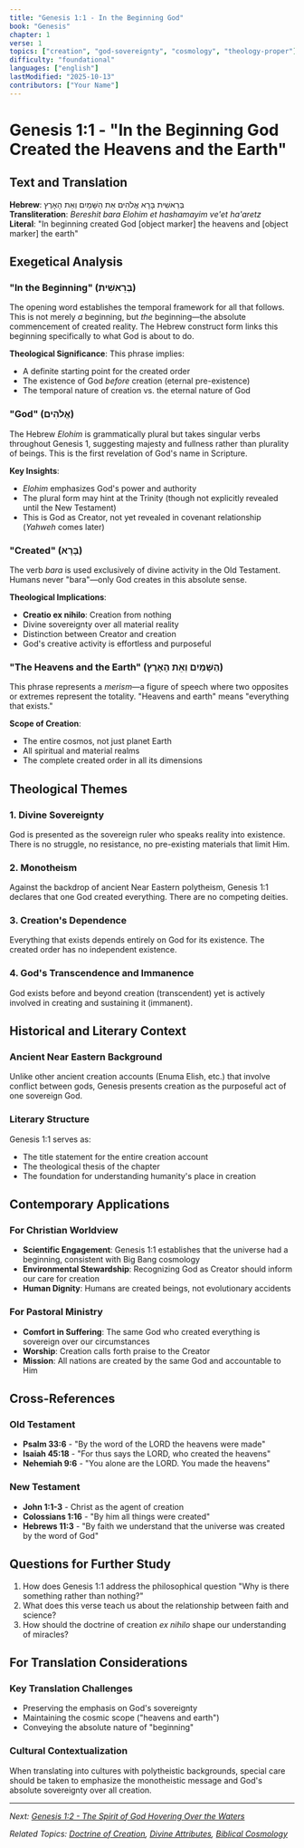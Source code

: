```yaml
---
title: "Genesis 1:1 - In the Beginning God"
book: "Genesis"
chapter: 1
verse: 1
topics: ["creation", "god-sovereignty", "cosmology", "theology-proper"]
difficulty: "foundational"
languages: ["english"]
lastModified: "2025-10-13"
contributors: ["Your Name"]
---
```


# Genesis 1:1 - "In the Beginning God Created the Heavens and the Earth"

## Text and Translation

**Hebrew**: בְּרֵאשִׁית בָּרָא אֱלֹהִים אֵת הַשָּׁמַיִם וְאֵת הָאָרֶץ  
**Transliteration**: *Bereshit bara Elohim et hashamayim ve'et ha'aretz*  
**Literal**: "In beginning created God [object marker] the heavens and [object marker] the earth"

## Exegetical Analysis

### "In the Beginning" (בְּרֵאשִׁית)

The opening word establishes the temporal framework for all that follows. This is not merely *a* beginning, but *the* beginning—the absolute commencement of created reality. The Hebrew construct form links this beginning specifically to what God is about to do.

**Theological Significance**: This phrase implies:
- A definite starting point for the created order
- The existence of God *before* creation (eternal pre-existence)
- The temporal nature of creation vs. the eternal nature of God

### "God" (אֱלֹהִים)

The Hebrew *Elohim* is grammatically plural but takes singular verbs throughout Genesis 1, suggesting majesty and fullness rather than plurality of beings. This is the first revelation of God's name in Scripture.

**Key Insights**:
- *Elohim* emphasizes God's power and authority
- The plural form may hint at the Trinity (though not explicitly revealed until the New Testament)
- This is God as Creator, not yet revealed in covenant relationship (*Yahweh* comes later)

### "Created" (בָּרָא)

The verb *bara* is used exclusively of divine activity in the Old Testament. Humans never "bara"—only God creates in this absolute sense.

**Theological Implications**:
- **Creatio ex nihilo**: Creation from nothing
- Divine sovereignty over all material reality
- Distinction between Creator and creation
- God's creative activity is effortless and purposeful

### "The Heavens and the Earth" (הַשָּׁמַיִם וְאֵת הָאָרֶץ)

This phrase represents a *merism*—a figure of speech where two opposites or extremes represent the totality. "Heavens and earth" means "everything that exists."

**Scope of Creation**:
- The entire cosmos, not just planet Earth
- All spiritual and material realms  
- The complete created order in all its dimensions

## Theological Themes

### 1. **Divine Sovereignty**
God is presented as the sovereign ruler who speaks reality into existence. There is no struggle, no resistance, no pre-existing materials that limit Him.

### 2. **Monotheism**
Against the backdrop of ancient Near Eastern polytheism, Genesis 1:1 declares that one God created everything. There are no competing deities.

### 3. **Creation's Dependence**
Everything that exists depends entirely on God for its existence. The created order has no independent existence.

### 4. **God's Transcendence and Immanence**
God exists before and beyond creation (transcendent) yet is actively involved in creating and sustaining it (immanent).

## Historical and Literary Context

### Ancient Near Eastern Background
Unlike other ancient creation accounts (Enuma Elish, etc.) that involve conflict between gods, Genesis presents creation as the purposeful act of one sovereign God.

### Literary Structure  
Genesis 1:1 serves as:
- The title statement for the entire creation account
- The theological thesis of the chapter
- The foundation for understanding humanity's place in creation

## Contemporary Applications

### For Christian Worldview
- **Scientific Engagement**: Genesis 1:1 establishes that the universe had a beginning, consistent with Big Bang cosmology
- **Environmental Stewardship**: Recognizing God as Creator should inform our care for creation
- **Human Dignity**: Humans are created beings, not evolutionary accidents

### For Pastoral Ministry
- **Comfort in Suffering**: The same God who created everything is sovereign over our circumstances
- **Worship**: Creation calls forth praise to the Creator
- **Mission**: All nations are created by the same God and accountable to Him

## Cross-References

### Old Testament
- **Psalm 33:6** - "By the word of the LORD the heavens were made"
- **Isaiah 45:18** - "For thus says the LORD, who created the heavens"
- **Nehemiah 9:6** - "You alone are the LORD. You made the heavens"

### New Testament  
- **John 1:1-3** - Christ as the agent of creation
- **Colossians 1:16** - "By him all things were created"
- **Hebrews 11:3** - "By faith we understand that the universe was created by the word of God"

## Questions for Further Study

1. How does Genesis 1:1 address the philosophical question "Why is there something rather than nothing?"
2. What does this verse teach us about the relationship between faith and science?
3. How should the doctrine of creation *ex nihilo* shape our understanding of miracles?

## For Translation Considerations

### Key Translation Challenges
- Preserving the emphasis on God's sovereignty
- Maintaining the cosmic scope ("heavens and earth")
- Conveying the absolute nature of "beginning"

### Cultural Contextualization
When translating into cultures with polytheistic backgrounds, special care should be taken to emphasize the monotheistic message and God's absolute sovereignty over all creation.

---

*Next: [Genesis 1:2 - The Spirit of God Hovering Over the Waters](genesis-1-2.md)*

*Related Topics: [Doctrine of Creation](../../theology/systematic/creation/), [Divine Attributes](../../theology/systematic/god/attributes.md), [Biblical Cosmology](../../theology/biblical/cosmology.md)*